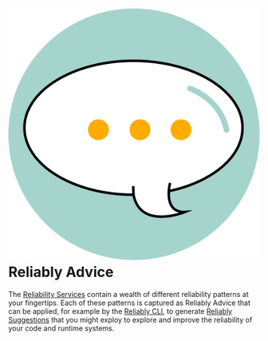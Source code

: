 # <img src="./images/icon-reliably-advice.svg" alt="" role="decoration" />Reliably Advice

The [Reliability Services][services] contain a wealth of different reliability patterns at your fingertips. Each of these patterns is captured as Reliably Advice that can be applied, for example by the [Reliably CLI][cli], to generate [Reliably Suggestions][suggestions] that you might exploy to explore and improve the reliability of your code and runtime systems.

[services]: ../services
[suggestions]: ../suggestions
[cli]: ../../tools/cli

